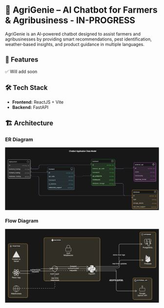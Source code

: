 # 🌾 AgriGenie – AI Chatbot for Farmers & Agribusiness - IN-PROGRESS 

AgriGenie is an AI-powered chatbot designed to assist farmers and agribusinesses by providing smart recommendations, pest identification, weather-based insights, and product guidance in multiple languages.  

## 🚀 Features  
✅ Will add soon

## 🛠 Tech Stack  
- **Frontend:** ReactJS + Vite
- **Backend:** FastAPI 



## 🏗 Architecture  
### ER Diagram  
![ER Diagram](entityRelation_Diagram.png)

### Flow Diagram  
![Flow Diagram](flowChar_Diagram.png)

